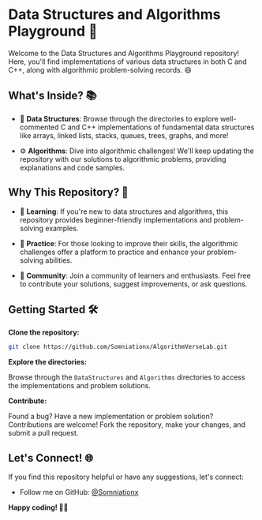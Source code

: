# Data Structures and Algorithms Playground 🚀

Welcome to the Data Structures and Algorithms Playground repository! Here, you'll find implementations of various data structures in both C and C++, along with algorithmic problem-solving records. 😄

## What's Inside? 📚

- 📂 **Data Structures**: Browse through the directories to explore well-commented C and C++ implementations of fundamental data structures like arrays, linked lists, stacks, queues, trees, graphs, and more!

- ⚙️ **Algorithms**: Dive into algorithmic challenges! We'll keep updating the repository with our solutions to algorithmic problems, providing explanations and code samples.

## Why This Repository? 🌟

- 🎯 **Learning**: If you're new to data structures and algorithms, this repository provides beginner-friendly implementations and problem-solving examples.

- 🚀 **Practice**: For those looking to improve their skills, the algorithmic challenges offer a platform to practice and enhance your problem-solving abilities.

- 🤝 **Community**: Join a community of learners and enthusiasts. Feel free to contribute your solutions, suggest improvements, or ask questions.

## Getting Started 🛠️

**Clone the repository:**

```sh
git clone https://github.com/Somniationx/AlgorithmVerseLab.git
```

**Explore the directories:**

Browse through the `DataStructures` and `Algorithms` directories to access the implementations and problem solutions.

**Contribute:**

Found a bug? Have a new implementation or problem solution? Contributions are welcome! Fork the repository, make your changes, and submit a pull request.

## Let's Connect! 🌐

If you find this repository helpful or have any suggestions, let's connect:

- Follow me on GitHub: [@Somniationx](https://github.com/Somniationx)



**Happy coding! 🎉🚀**
